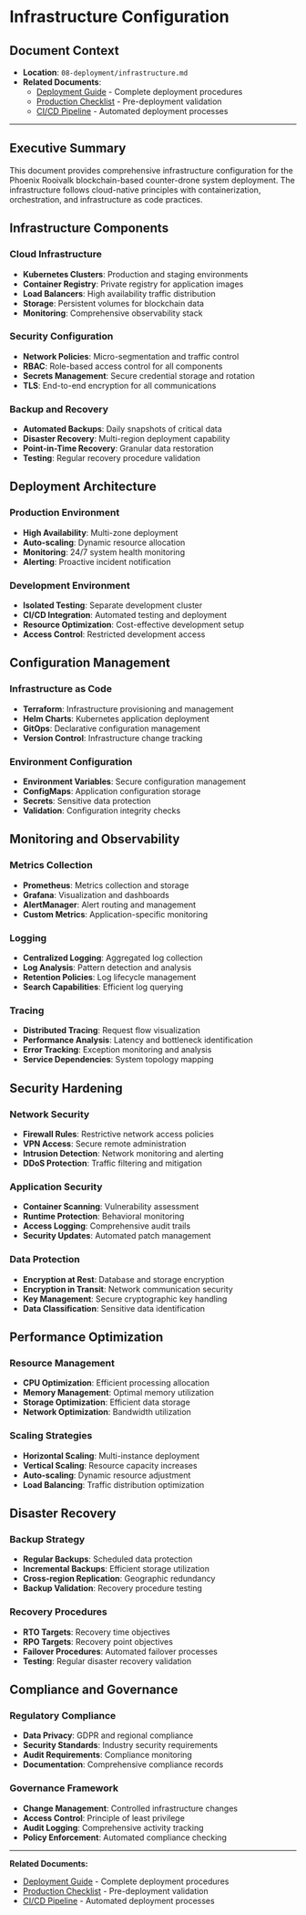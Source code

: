 # Infrastructure Configuration

## Document Context

- **Location**: `08-deployment/infrastructure.md`
- **Related Documents**:
  - [Deployment Guide](./deployment-guide.md) - Complete deployment procedures
  - [Production Checklist](./production-checklist.md) - Pre-deployment validation
  - [CI/CD Pipeline](./ci-cd-pipeline.md) - Automated deployment processes

---

## Executive Summary

This document provides comprehensive infrastructure configuration for the Phoenix Rooivalk blockchain-based counter-drone system deployment. The infrastructure follows cloud-native principles with containerization, orchestration, and infrastructure as code practices.

## Infrastructure Components

### Cloud Infrastructure

- **Kubernetes Clusters**: Production and staging environments
- **Container Registry**: Private registry for application images
- **Load Balancers**: High availability traffic distribution
- **Storage**: Persistent volumes for blockchain data
- **Monitoring**: Comprehensive observability stack

### Security Configuration

- **Network Policies**: Micro-segmentation and traffic control
- **RBAC**: Role-based access control for all components
- **Secrets Management**: Secure credential storage and rotation
- **TLS**: End-to-end encryption for all communications

### Backup and Recovery

- **Automated Backups**: Daily snapshots of critical data
- **Disaster Recovery**: Multi-region deployment capability
- **Point-in-Time Recovery**: Granular data restoration
- **Testing**: Regular recovery procedure validation

## Deployment Architecture

### Production Environment

- **High Availability**: Multi-zone deployment
- **Auto-scaling**: Dynamic resource allocation
- **Monitoring**: 24/7 system health monitoring
- **Alerting**: Proactive incident notification

### Development Environment

- **Isolated Testing**: Separate development cluster
- **CI/CD Integration**: Automated testing and deployment
- **Resource Optimization**: Cost-effective development setup
- **Access Control**: Restricted development access

## Configuration Management

### Infrastructure as Code

- **Terraform**: Infrastructure provisioning and management
- **Helm Charts**: Kubernetes application deployment
- **GitOps**: Declarative configuration management
- **Version Control**: Infrastructure change tracking

### Environment Configuration

- **Environment Variables**: Secure configuration management
- **ConfigMaps**: Application configuration storage
- **Secrets**: Sensitive data protection
- **Validation**: Configuration integrity checks

## Monitoring and Observability

### Metrics Collection

- **Prometheus**: Metrics collection and storage
- **Grafana**: Visualization and dashboards
- **AlertManager**: Alert routing and management
- **Custom Metrics**: Application-specific monitoring

### Logging

- **Centralized Logging**: Aggregated log collection
- **Log Analysis**: Pattern detection and analysis
- **Retention Policies**: Log lifecycle management
- **Search Capabilities**: Efficient log querying

### Tracing

- **Distributed Tracing**: Request flow visualization
- **Performance Analysis**: Latency and bottleneck identification
- **Error Tracking**: Exception monitoring and analysis
- **Service Dependencies**: System topology mapping

## Security Hardening

### Network Security

- **Firewall Rules**: Restrictive network access policies
- **VPN Access**: Secure remote administration
- **Intrusion Detection**: Network monitoring and alerting
- **DDoS Protection**: Traffic filtering and mitigation

### Application Security

- **Container Scanning**: Vulnerability assessment
- **Runtime Protection**: Behavioral monitoring
- **Access Logging**: Comprehensive audit trails
- **Security Updates**: Automated patch management

### Data Protection

- **Encryption at Rest**: Database and storage encryption
- **Encryption in Transit**: Network communication security
- **Key Management**: Secure cryptographic key handling
- **Data Classification**: Sensitive data identification

## Performance Optimization

### Resource Management

- **CPU Optimization**: Efficient processing allocation
- **Memory Management**: Optimal memory utilization
- **Storage Optimization**: Efficient data storage
- **Network Optimization**: Bandwidth utilization

### Scaling Strategies

- **Horizontal Scaling**: Multi-instance deployment
- **Vertical Scaling**: Resource capacity increases
- **Auto-scaling**: Dynamic resource adjustment
- **Load Balancing**: Traffic distribution optimization

## Disaster Recovery

### Backup Strategy

- **Regular Backups**: Scheduled data protection
- **Incremental Backups**: Efficient storage utilization
- **Cross-region Replication**: Geographic redundancy
- **Backup Validation**: Recovery procedure testing

### Recovery Procedures

- **RTO Targets**: Recovery time objectives
- **RPO Targets**: Recovery point objectives
- **Failover Procedures**: Automated failover processes
- **Testing**: Regular disaster recovery validation

## Compliance and Governance

### Regulatory Compliance

- **Data Privacy**: GDPR and regional compliance
- **Security Standards**: Industry security requirements
- **Audit Requirements**: Compliance monitoring
- **Documentation**: Comprehensive compliance records

### Governance Framework

- **Change Management**: Controlled infrastructure changes
- **Access Control**: Principle of least privilege
- **Audit Logging**: Comprehensive activity tracking
- **Policy Enforcement**: Automated compliance checking

---

**Related Documents:**

- [Deployment Guide](./deployment-guide.md) - Complete deployment procedures
- [Production Checklist](./production-checklist.md) - Pre-deployment validation
- [CI/CD Pipeline](./ci-cd-pipeline.md) - Automated deployment processes
